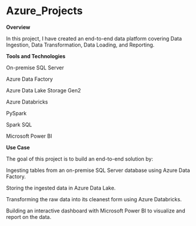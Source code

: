 # Azure_Projects

**Overview**

In this project, I have created an end-to-end data platform covering Data Ingestion, Data Transformation, Data Loading, and Reporting.

**Tools and Technologies**

On-premise SQL Server

Azure Data Factory

Azure Data Lake Storage Gen2

Azure Databricks

PySpark

Spark SQL

Microsoft Power BI

**Use Case**

The goal of this project is to build an end-to-end solution by:

Ingesting tables from an on-premise SQL Server database using Azure Data Factory.

Storing the ingested data in Azure Data Lake.

Transforming the raw data into its cleanest form using Azure Databricks.

Building an interactive dashboard with Microsoft Power BI to visualize and report on the data.


